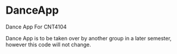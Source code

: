# DanceApp
Dance App For CNT4104

Dance App is to be taken over by another group in a later semester, however this code will not change.
